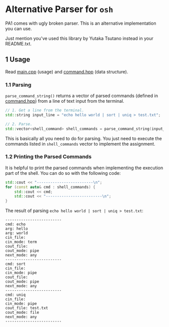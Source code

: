 # Alternative Parser for `osh`

PA1 comes with ugly broken parser. This is an alternative implementation you
can use.

Just mention you've used this library by Yutaka Tsutano instead in your
README.txt.

## 1 Usage

Read [main.cpp](main.cpp) (usage) and [command.hpp](command.hpp) (data
structure).

### 1.1 Parsing

`parse_command_string()` returns a vector of parsed commands (defined in
[command.hpp](command.hpp)) from a line of text input from the terminal.

```cpp
// 1. Get a line from the terminal.
std::string input_line = "echo hello world | sort | uniq > test.txt";

// 2. Parse.
std::vector<shell_command> shell_commands = parse_command_string(input_line);
```

This is basically all you need to do for parsing. You just need to execute the
commands listed in `shell_commands` vector to implement the assignment.

### 1.2 Printing the Parsed Commands

It is helpful to print the parsed commands when implementing the execution part
of the shell. You can do so with the following code:

```cpp
std::cout << "-------------------------\n";
for (const auto& cmd : shell_commands) {
    std::cout << cmd;
    std::cout << "-------------------------\n";
}
```

The result of parsing `echo hello world | sort | uniq > test.txt`:

```text
-------------------------
cmd: echo
arg: hello
arg: world
cin_file:
cin_mode: term
cout_file:
cout_mode: pipe
next_mode: any
-------------------------
cmd: sort
cin_file:
cin_mode: pipe
cout_file:
cout_mode: pipe
next_mode: any
-------------------------
cmd: uniq
cin_file:
cin_mode: pipe
cout_file: test.txt
cout_mode: file
next_mode: any
-------------------------
```
